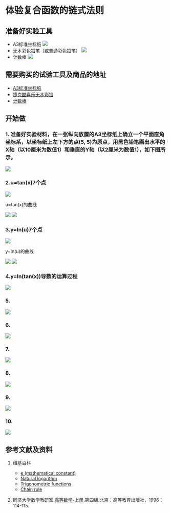 # 体验复合函数的链式法则

## 准备好实验工具

- A3标准坐标纸
![](/images//微分/体验复合函数的链式法则/A3标准坐标纸.jpg)
- 无木彩色铅笔（或普通彩色铅笔）
![](/images//微分/体验复合函数的链式法则/无木彩色铅笔.jpg)
- 计数棒
![](/images/微分/体验复合函数的链式法则/计数棒.jpg)

## 需要购买的试验工具及商品的地址

- [A3标准坐标纸](https://detail.tmall.com/item.htm?id=27142292922&ali_refid=a3_430583_1006:1105863285:N:dZ%20MV6sJ%20YlXqxaoC1QlJw==:77285e2bbcb0cebf9d00068f21bd840f&ali_trackid=1_77285e2bbcb0cebf9d00068f21bd840f&spm=a230r.1.14.1&skuId=3165771512170)
- [捷克酷喜乐无木彩铅](https://detail.tmall.com/item.htm?spm=a230r.1.14.8.7a1b4237sLkqe4&id=10680260235&cm_id=140105335569ed55e27b&abbucket=9&skuId=3447429972029)
- [计数棒](https://item.taobao.com/item.htm?spm=a230r.1.14.1.6b2a13c2TLEOae&id=584644712151&ns=1&abbucket=9#detail)

## 开始做

### 1. 准备好实验材料，在一张纵向放置的A3坐标纸上确立一个平面直角坐标系，以坐标纸上左下方的点(5, 5)为原点，用黑色铅笔画出水平的X轴（以10厘米为数值1）和垂直的Y轴（以2厘米为数值1），如下图所示。

![](/images//微分/体验复合函数的链式法则/1a.jpg)

### 2.u=tan(x)7个点

![](/images//微分/体验复合函数的链式法则/2a1.png)

u=tan(x)的曲线

![](/images//微分/体验复合函数的链式法则/2a2.png)
![](/images//微分/体验复合函数的链式法则/2a3.jpg)

### 3.y=ln(u)7个点

![](/images//微分/体验复合函数的链式法则/3a1.png)

y=ln(u)的曲线

![](/images//微分/体验复合函数的链式法则/3a2.png)
![](/images//微分/体验复合函数的链式法则/3a3.jpg)

### 4.y=ln(tan(x))导数的运算过程

![](/images//微分/体验复合函数的链式法则/4a.png)

### 5.

![](/images//微分/体验复合函数的链式法则/5a.jpg)

### 6.

![](/images//微分/体验复合函数的链式法则/6a.jpg)

### 7.

![](/images//微分/体验复合函数的链式法则/7a.jpg)

### 8.
![](/images//微分/体验复合函数的链式法则/8a.jpg)

### 9.
![](/images//微分/体验复合函数的链式法则/9a.jpg)
### 10.
![](/images//微分/体验复合函数的链式法则/10a.jpg)



## 参考文献及资料

1. 维基百科
	- [e (mathematical constant)](https://en.wikipedia.org/wiki/E_(mathematical_constant)) 
	- [Natural logarithm](https://en.wikipedia.org/wiki/Natural_logarithm) 
	- [Trigonometric functions](https://en.wikipedia.org/wiki/Trigonometric_functions#tan) 
	- [Chain rule](https://en.wikipedia.org/wiki/Chain_rule) 

2. 同济大学数学教研室.[高等数学-上册](https://detail.tmall.com/item.htm?spm=a220m.1000858.1000725.11.358a145bh95YZH&id=525254070529&areaId=110100&user_id=2356231674&cat_id=2&is_b=1&rn=3cfc7caa2a990298c838db640f17fc44).第四版.北京：高等教育出版社，1996：114-115.

